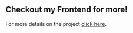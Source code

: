 ## Checkout my Frontend for more!

For more details on the project [click here](https://github.com/pyongho1/aged_front_end).
